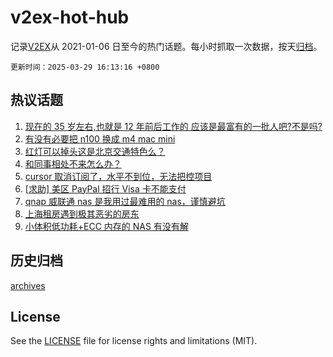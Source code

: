 # v2ex-hot-hub

 记录[V2EX](https://www.v2ex.com/)从 2021-01-06 日至今的热门话题。每小时抓取一次数据，按天[归档](archives)。

`更新时间：2025-03-29 16:13:16 +0800`

## 热议话题

1. [现在的 35 岁左右,也就是 12 年前后工作的 应该是最富有的一批人吧?不是吗?](https://www.v2ex.com/t/1121831)
1. [有没有必要把 n100 换成 m4 mac mini](https://www.v2ex.com/t/1121811)
1. [红灯可以掉头这是北京交通特色么？](https://www.v2ex.com/t/1121902)
1. [和同事相处不来怎么办？](https://www.v2ex.com/t/1121809)
1. [cursor 取消订阅了，水平不到位，无法把控项目](https://www.v2ex.com/t/1121897)
1. [[求助] 美区 PayPal 招行 Visa 卡不能支付](https://www.v2ex.com/t/1121918)
1. [qnap 威联通 nas 是我用过最难用的 nas，谨慎避坑](https://www.v2ex.com/t/1121877)
1. [上海租房遇到极其恶劣的房东](https://www.v2ex.com/t/1121858)
1. [小体积低功耗+ECC 内存的 NAS 有没有解](https://www.v2ex.com/t/1121941)

## 历史归档

[archives](archives)

## License

See the [LICENSE](LICENSE) file for license rights and limitations (MIT).

